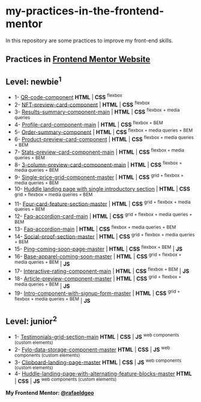 # my-practices-in-the-frontend-mentor
In this repository are some practices to improve my front-end skills.

Practices in [Frontend Mentor Website](https://www.frontendmentor.io/)
---
## Level: newbie<sup>1</sup>
* 1- [QR-code-component](https://newbie-qr-code-component.vercel.app/) **HTML** | **CSS** <sup>flexbox</sup>
* 2- [NFT-preview-card-component](https://rafaeldgeo.github.io/my-practices-in-the-frontend-mentor/newbie/nft-preview-card-component/) | **HTML** | **CSS** <sup>flexbox</sup>
* 3- [Results-summary-component-main](https://newbie-results-summary-component-main.vercel.app/) | **HTML** | **CSS** <sup>flexbox + media queries</sup>
* 4- [Profile-card-component-main](https://profile-card-component-main.rfldiasapp.repl.co/) | **HTML** | **CSS** <sup>flexbox + BEM</sup>
* 5- [Order-summary-component](https://rafaeldgeo.github.io/my-practices-in-the-frontend-mentor/newbie/order-summary-component-main/) | **HTML** | **CSS** <sup>flexbox + media queries + BEM</sup>
* 6- [Product-preview-card-component](https://product-preview-card-component.rfldiasapp.repl.co/) | **HTML** | **CSS** <sup>flexbox + media queries + BEM</sup>
* 7- [Stats-preview-card-component-main](https://stats-preview-card-component-main.rfldiasapp.repl.co/) | **HTML** | **CSS** <sup>flexbox + media queries + BEM</sup>
* 8- [3-column-preview-card-component-main](https://rafaeldgeo.github.io/my-practices-in-the-frontend-mentor/newbie/column-3-preview-card-component-main/) | **HTML** | **CSS** <sup>flexbox + media queries + BEM</sup>
* 9- [Single-price-grid-component-master](https://single-price-grid-component-master.rfldiasapp.repl.co/) | **HTML** | **CSS** <sup>grid + flexbox + media queries + BEM</sup>
* 10- [Huddle landing page with single introductory section](https://rafaeldgeo.github.io/my-practices-in-the-frontend-mentor/newbie/huddle-landing-page/) | **HTML** | **CSS** <sup>grid + flexbox + media queries + BEM</sup>
* 11- [Four-card-feature-section-master](https://rafaeldgeo.github.io/my-practices-in-the-frontend-mentor/newbie/four-card-feature-section-master/) | **HTML** | **CSS** <sup>grid + flexbox + media queries + BEM</sup>
* 12- [Faq-accordion-card-main](https://rafaeldgeo.github.io/my-practices-in-the-frontend-mentor/newbie/faq-accordion-card-main/) | **HTML** | **CSS** <sup>grid + flexbox + media queries + BEM</sup>
* 13- [Faq-accordion-main](https://rafaeldgeo.github.io/my-practices-in-the-frontend-mentor/newbie/faq-accordion-main/) | **HTML** | **CSS** <sup>flexbox + media queries + BEM</sup>
* 14- [Social-proof-section-master](https://social-proof-section-master.rfldiasapp.repl.co/) | **HTML** | **CSS** <sup>grid + flexbox + media queries + BEM</sup>
* 15- [Ping-coming-soon-page-master](https://ping-coming-soon-page-master.rfldiasapp.repl.co/) | **HTML** | **CSS** <sup>flexbox + BEM</sup> | **JS**
* 16- [Base-apparel-coming-soon-master](https://rafaeldgeo.github.io/my-practices-in-the-frontend-mentor/newbie/base-apparel-coming-soon-master/) | **HTML** | **CSS** <sup>grid + flexbox + media queries + BEM</sup> | **JS**
* 17- [Interactive-rating-component-main](https://rafaeldgeo.github.io/my-practices-in-the-frontend-mentor/newbie/interactive-rating-component-main/) | **HTML** | **CSS** <sup>flexbox + BEM</sup> | **JS**
* 18- [Article-preview-component-master](https://rafaeldgeo.github.io/my-practices-in-the-frontend-mentor/newbie/article-preview-component-master/) | **HTML** | **CSS** <sup>grid + flexbox + media queries + BEM</sup> | **JS**
* 19- [Intro-component-with-signup-form-master](https://rafaeldgeo.github.io/my-practices-in-the-frontend-mentor/newbie/intro-component-with-signup-form-master/) | **HTML** | **CSS** <sup>grid + flexbox + media queries + BEM</sup> | **JS**

## Level: junior<sup>2</sup>
* 1- [Testimonials-grid-section-main](https://testimonials-grid-section-main.rfldiasapp.repl.co/) **HTML** | **CSS** | **JS** <sup>web components (custom elements)</sup>
* 2- [Fylo-data-storage-component-master](https://fylo-data-storage-component-master.rfldiasapp.repl.co/) **HTML** | **CSS** | **JS** <sup>web components (custom elements)</sup>
* 3- [Clipboard-landing-page-master](https://clipboard-landing-page-master.rfldiasapp.repl.co/) **HTML** | **CSS** | **JS** <sup>web components (custom elements)</sup>
* 4- [Huddle-landing-page-with-alternating-feature-blocks-master](https://huddle-landing-page-with-blocks-master.rfldiasapp.repl.co/) **HTML** | **CSS** | **JS** <sup>web components (custom elements)</sup>

**My Frontend Mentor: [@rafaeldgeo](https://www.frontendmentor.io/profile/rafaeldgeo)**

